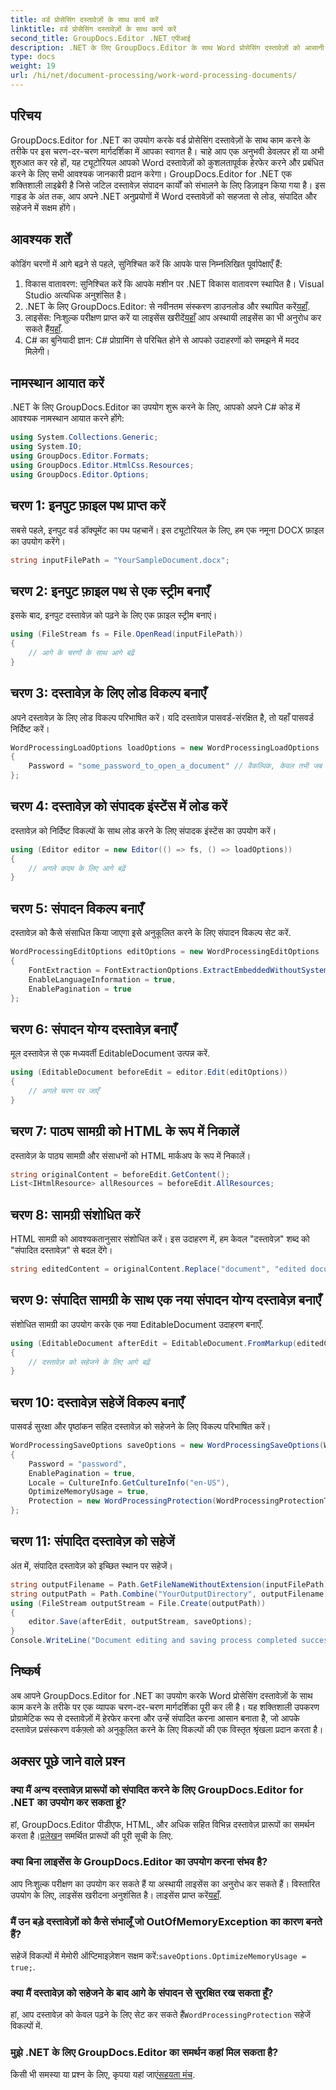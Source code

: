 ```yaml
---
title: वर्ड प्रोसेसिंग दस्तावेज़ों के साथ कार्य करें
linktitle: वर्ड प्रोसेसिंग दस्तावेज़ों के साथ कार्य करें
second_title: GroupDocs.Editor .NET एपीआई
description: .NET के लिए GroupDocs.Editor के साथ Word प्रोसेसिंग दस्तावेज़ों को आसानी से संपादित करें। अपने दस्तावेज़ प्रबंधन कौशल को बढ़ाने के लिए हमारे विस्तृत, चरण-दर-चरण ट्यूटोरियल का पालन करें।
type: docs
weight: 19
url: /hi/net/document-processing/work-word-processing-documents/
---
```

## परिचय
GroupDocs.Editor for .NET का उपयोग करके वर्ड प्रोसेसिंग दस्तावेज़ों के साथ काम करने के तरीके पर इस चरण-दर-चरण मार्गदर्शिका में आपका स्वागत है। चाहे आप एक अनुभवी डेवलपर हों या अभी शुरुआत कर रहे हों, यह ट्यूटोरियल आपको Word दस्तावेज़ों को कुशलतापूर्वक हेरफेर करने और प्रबंधित करने के लिए सभी आवश्यक जानकारी प्रदान करेगा। GroupDocs.Editor for .NET एक शक्तिशाली लाइब्रेरी है जिसे जटिल दस्तावेज़ संपादन कार्यों को संभालने के लिए डिज़ाइन किया गया है। इस गाइड के अंत तक, आप अपने .NET अनुप्रयोगों में Word दस्तावेज़ों को सहजता से लोड, संपादित और सहेजने में सक्षम होंगे।
## आवश्यक शर्तें
कोडिंग चरणों में आगे बढ़ने से पहले, सुनिश्चित करें कि आपके पास निम्नलिखित पूर्वापेक्षाएँ हैं:
1. विकास वातावरण: सुनिश्चित करें कि आपके मशीन पर .NET विकास वातावरण स्थापित है। Visual Studio अत्यधिक अनुशंसित है।
2.  .NET के लिए GroupDocs.Editor: से नवीनतम संस्करण डाउनलोड और स्थापित करें[यहाँ](https://releases.groupdocs.com/editor/net/).
3.  लाइसेंस: निःशुल्क परीक्षण प्राप्त करें या लाइसेंस खरीदें[यहाँ](https://purchase.groupdocs.com/buy) आप अस्थायी लाइसेंस का भी अनुरोध कर सकते हैं[यहाँ](https://purchase.groupdocs.com/temporary-license/).
4. C# का बुनियादी ज्ञान: C# प्रोग्रामिंग से परिचित होने से आपको उदाहरणों को समझने में मदद मिलेगी।
## नामस्थान आयात करें
.NET के लिए GroupDocs.Editor का उपयोग शुरू करने के लिए, आपको अपने C# कोड में आवश्यक नामस्थान आयात करने होंगे:
```csharp
using System.Collections.Generic;
using System.IO;
using GroupDocs.Editor.Formats;
using GroupDocs.Editor.HtmlCss.Resources;
using GroupDocs.Editor.Options;
```
## चरण 1: इनपुट फ़ाइल पथ प्राप्त करें
सबसे पहले, इनपुट वर्ड डॉक्यूमेंट का पथ पहचानें। इस ट्यूटोरियल के लिए, हम एक नमूना DOCX फ़ाइल का उपयोग करेंगे।
```csharp
string inputFilePath = "YourSampleDocument.docx";
```
## चरण 2: इनपुट फ़ाइल पथ से एक स्ट्रीम बनाएँ
इसके बाद, इनपुट दस्तावेज़ को पढ़ने के लिए एक फ़ाइल स्ट्रीम बनाएं।
```csharp
using (FileStream fs = File.OpenRead(inputFilePath))
{
    // आगे के चरणों के साथ आगे बढ़ें
}
```
## चरण 3: दस्तावेज़ के लिए लोड विकल्प बनाएँ
अपने दस्तावेज़ के लिए लोड विकल्प परिभाषित करें। यदि दस्तावेज़ पासवर्ड-संरक्षित है, तो यहाँ पासवर्ड निर्दिष्ट करें। 
```csharp
WordProcessingLoadOptions loadOptions = new WordProcessingLoadOptions
{
    Password = "some_password_to_open_a_document" // वैकल्पिक, केवल तभी जब दस्तावेज़ सुरक्षित हो
};
```
## चरण 4: दस्तावेज़ को संपादक इंस्टेंस में लोड करें
दस्तावेज़ को निर्दिष्ट विकल्पों के साथ लोड करने के लिए संपादक इंस्टेंस का उपयोग करें।
```csharp
using (Editor editor = new Editor(() => fs, () => loadOptions))
{
    // अगले कदम के लिए आगे बढ़ें
}
```
## चरण 5: संपादन विकल्प बनाएँ
दस्तावेज़ को कैसे संसाधित किया जाएगा इसे अनुकूलित करने के लिए संपादन विकल्प सेट करें.
```csharp
WordProcessingEditOptions editOptions = new WordProcessingEditOptions
{
    FontExtraction = FontExtractionOptions.ExtractEmbeddedWithoutSystem,
    EnableLanguageInformation = true,
    EnablePagination = true
};
```
## चरण 6: संपादन योग्य दस्तावेज़ बनाएँ
मूल दस्तावेज़ से एक मध्यवर्ती EditableDocument उत्पन्न करें.
```csharp
using (EditableDocument beforeEdit = editor.Edit(editOptions))
{
    // अगले चरण पर जाएँ
}
```
## चरण 7: पाठ्य सामग्री को HTML के रूप में निकालें
दस्तावेज़ के पाठ्य सामग्री और संसाधनों को HTML मार्कअप के रूप में निकालें।
```csharp
string originalContent = beforeEdit.GetContent();
List<IHtmlResource> allResources = beforeEdit.AllResources;
```
## चरण 8: सामग्री संशोधित करें
HTML सामग्री को आवश्यकतानुसार संशोधित करें। इस उदाहरण में, हम केवल "दस्तावेज़" शब्द को "संपादित दस्तावेज़" से बदल देंगे।
```csharp
string editedContent = originalContent.Replace("document", "edited document");
```
## चरण 9: संपादित सामग्री के साथ एक नया संपादन योग्य दस्तावेज़ बनाएँ
संशोधित सामग्री का उपयोग करके एक नया EditableDocument उदाहरण बनाएँ.
```csharp
using (EditableDocument afterEdit = EditableDocument.FromMarkup(editedContent, allResources))
{
    // दस्तावेज़ को सहेजने के लिए आगे बढ़ें
}
```
## चरण 10: दस्तावेज़ सहेजें विकल्प बनाएँ
पासवर्ड सुरक्षा और पृष्ठांकन सहित दस्तावेज़ को सहेजने के लिए विकल्प परिभाषित करें।
```csharp
WordProcessingSaveOptions saveOptions = new WordProcessingSaveOptions(WordProcessingFormats.Docm)
{
    Password = "password",
    EnablePagination = true,
    Locale = CultureInfo.GetCultureInfo("en-US"),
    OptimizeMemoryUsage = true,
    Protection = new WordProcessingProtection(WordProcessingProtectionType.ReadOnly, "write_password")
};
```
## चरण 11: संपादित दस्तावेज़ को सहेजें
अंत में, संपादित दस्तावेज़ को इच्छित स्थान पर सहेजें।
```csharp
string outputFilename = Path.GetFileNameWithoutExtension(inputFilePath) + ".docm";
string outputPath = Path.Combine("YourOutputDirectory", outputFilename);
using (FileStream outputStream = File.Create(outputPath))
{
    editor.Save(afterEdit, outputStream, saveOptions);
}
Console.WriteLine("Document editing and saving process completed successfully.");
```
## निष्कर्ष
अब आपने GroupDocs.Editor for .NET का उपयोग करके Word प्रोसेसिंग दस्तावेज़ों के साथ काम करने के तरीके पर एक व्यापक चरण-दर-चरण मार्गदर्शिका पूरी कर ली है। यह शक्तिशाली उपकरण प्रोग्रामेटिक रूप से दस्तावेज़ों में हेरफेर करना और उन्हें संपादित करना आसान बनाता है, जो आपके दस्तावेज़ प्रसंस्करण वर्कफ़्लो को अनुकूलित करने के लिए विकल्पों की एक विस्तृत श्रृंखला प्रदान करता है।
## अक्सर पूछे जाने वाले प्रश्न
### क्या मैं अन्य दस्तावेज़ प्रारूपों को संपादित करने के लिए GroupDocs.Editor for .NET का उपयोग कर सकता हूं?
 हां, GroupDocs.Editor पीडीएफ, HTML, और अधिक सहित विभिन्न दस्तावेज़ प्रारूपों का समर्थन करता है।[प्रलेखन](https://reference.groupdocs.com/editor/net/) समर्थित प्रारूपों की पूरी सूची के लिए.
### क्या बिना लाइसेंस के GroupDocs.Editor का उपयोग करना संभव है?
 आप निःशुल्क परीक्षण का उपयोग कर सकते हैं या अस्थायी लाइसेंस का अनुरोध कर सकते हैं। विस्तारित उपयोग के लिए, लाइसेंस खरीदना अनुशंसित है। लाइसेंस प्राप्त करें[यहाँ](https://purchase.groupdocs.com/buy).
### मैं उन बड़े दस्तावेज़ों को कैसे संभालूँ जो OutOfMemoryException का कारण बनते हैं?
 सहेजें विकल्पों में मेमोरी ऑप्टिमाइज़ेशन सक्षम करें:`saveOptions.OptimizeMemoryUsage = true;`.
### क्या मैं दस्तावेज़ को सहेजने के बाद आगे के संपादन से सुरक्षित रख सकता हूँ?
 हां, आप दस्तावेज़ को केवल पढ़ने के लिए सेट कर सकते हैं`WordProcessingProtection` सहेजें विकल्पों में.
### मुझे .NET के लिए GroupDocs.Editor का समर्थन कहां मिल सकता है?
 किसी भी समस्या या प्रश्न के लिए, कृपया यहां जाएं[सहयता मंच](https://forum.groupdocs.com/c/editor/20).
